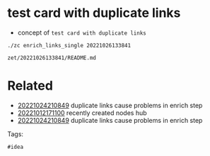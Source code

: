 # test card with duplicate links

- concept of `test card with duplicate links`

```
./zc enrich_links_single 20221026133841
```

` zet/20221026133841/README.md `

# Related

- [20221024210849](/zet/20221024210849/README.md) duplicate links cause problems in enrich step
- [20221012171100](/zet/20221012171100/README.md) recently created nodes hub
- [20221024210849](/zet/20221024210849/README.md) duplicate links cause problems in enrich step

Tags:

    #idea
